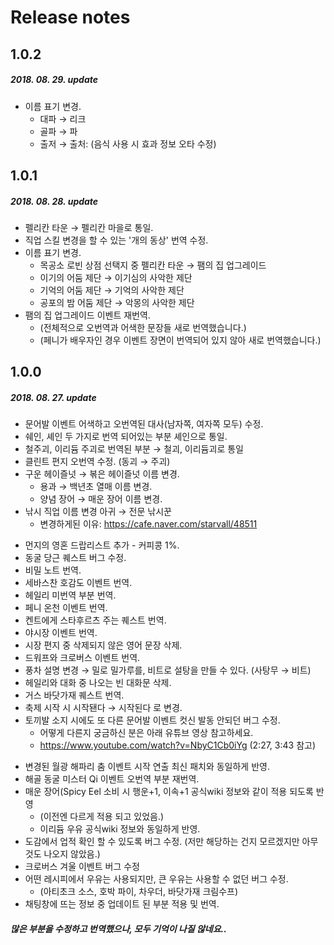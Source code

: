 # Release notes
## 1.0.2
##### 2018. 08. 29. update

* 이름 표기 변경.
  * 대파 → 리크
  * 골파 → 파
  * 출저 → 출처: (음식 사용 시 효과 정보 오타 수정)

## 1.0.1
##### 2018. 08. 28. update

* 펠리칸 타운 → 펠리칸 마을로 통일.
* 직업 스킬 변경을 할 수 있는 '개의 동상' 번역 수정.
* 이름 표기 변경.
  * 목공소 로빈 상점 선택지 중 펠리칸 타운 → 팸의 집 업그레이드
  * 이기의 어둠 제단 → 이기심의 사악한 제단
  * 기억의 어둠 제단 → 기억의 사악한 제단
  * 공포의 밤 어둠 제단 → 악몽의 사악한 제단
* 팸의 집 업그레이드 이벤트 재번역.
  * (전체적으로 오번역과 어색한 문장들 새로 번역했습니다.)
  * (페니가 배우자인 경우 이벤트 장면이 번역되어 있지 않아 새로 번역했습니다.)

## 1.0.0
##### 2018. 08. 27. update

* 문어발 이벤트 어색하고 오번역된 대사(남자쪽, 여자쪽 모두) 수정.
* 쉐인, 셰인 두 가지로 번역 되어있는 부분 셰인으로 통일.
* 철주괴, 이리듐 주괴로 번역된 부분 → 철괴, 이리듐괴로 통일
* 클린트 편지 오번역 수정. (동괴 → 주괴)
* 구운 헤이즐넛 → 볶은 헤이즐넛 이름 변경.
  * 용과 → 백년초 열매 이름 변경.
  * 양념 장어 → 매운 장어 이름 변경.
* 낚시 직업 이름 변경 아귀 → 전문 낚시꾼
  * 변경하게된 이유: https://cafe.naver.com/starvall/48511

+ 먼지의 영혼 드랍리스트 추가 - 커피콩 1%.
+ 동굴 당근 퀘스트 버그 수정.
+ 비밀 노트 번역.
+ 세바스찬 호감도 이벤트 번역.
+ 헤일리 미번역 부분 번역.
+ 페니 온천 이벤트 번역.
+ 켄트에게 스타후르츠 주는 퀘스트 번역.
+ 야시장 이벤트 번역.
+ 시장 편지 중 삭제되지 않은 영어 문장 삭제.
+ 드워프와 크로버스 이벤트 번역.
+ 풍차 설명 변경 → 밀로 밀가루를, 비트로 설탕을 만들 수 있다. (사탕무 → 비트)
+ 헤일리와 대화 중 나오는 빈 대화문 삭제.
+ 거스 바닷가재 퀘스트 번역.
+ 축제 시작 시 시작됀다 → 시작된다 로 변경.
+ 토끼발 소지 시에도 또 다른 문어발 이벤트 컷신 발동 안되던 버그 수정.
  + 어떻게 다른지 궁금하신 분은 아래 유튜브 영상 참고하세요.
  + https://www.youtube.com/watch?v=NbyC1Cb0iYg (2:27, 3:43 참고)

* 변경된 월광 해파리 춤 이벤트 시작 연출 최신 패치와 동일하게 반영.
* 해골 동굴 미스터 Qi 이벤트 오번역 부분 재번역.
* 매운 장어(Spicy Eel 소비 시 행운+1, 이속+1 공식wiki 정보와 같이 적용 되도록 반영
  * (이전엔 다르게 적용 되고 있었음.)
  * 이리듐 우유 공식wiki 정보와 동일하게 반영.
* 도감에서 업적 확인 할 수 있도록 버그 수정. (저만 해당하는 건지 모르겠지만 아무것도 나오지 않았음.)
* 크로버스 겨울 이벤트 버그 수정
* 어떤 레시피에서 우유는 사용되지만, 큰 우유는 사용할 수 없던 버그 수정.
  * (아티초크 소스, 호박 파이, 차우더, 바닷가재 크림수프)
* 채팅창에 뜨는 정보 중 업데이트 된 부분 적용 및 번역.
##### **많은 부분을 수정하고 번역했으나, 모두 기억이 나질 않네요..**
